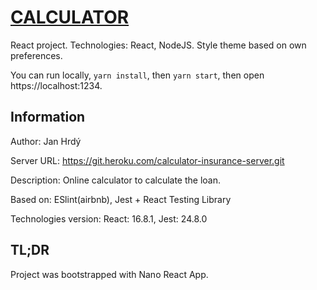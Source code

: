 # [CALCULATOR](http://janhrdy.net/projects/calculator/index.html/)

React project. Technologies: React, NodeJS. Style theme based on own preferences.

You can run locally, `yarn install`, then `yarn start`, then open https://localhost:1234.

## Information

Author: Jan Hrdý

Server URL: https://git.heroku.com/calculator-insurance-server.git

Description: Online calculator to calculate the loan.

Based on: ESlint(airbnb), Jest + React Testing Library

Technologies version: React: 16.8.1, Jest: 24.8.0

## TL;DR

Project was bootstrapped with Nano React App.